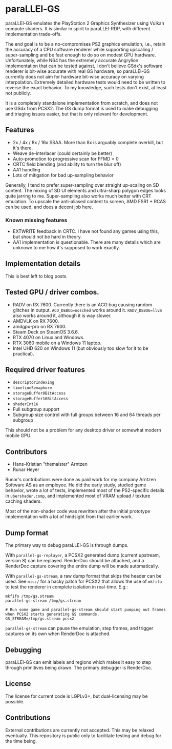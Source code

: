 # paraLLEl-GS

paraLLEl-GS emulates the PlayStation 2 Graphics Synthesizer using Vulkan compute shaders.
It is similar in spirit to paraLLEl-RDP, with different implementation trade-offs.

The end goal is to be a no-compromises PS2 graphics emulation,
i.e., retain the accuracy of a CPU software renderer while supporting upscaling / super-sampling and be
fast enough to do so on modest GPU hardware.
Unfortunately, while N64 has the extremely accurate Angrylion implementation that can be tested against,
I don't believe GSdx's software renderer is bit-wise accurate with real GS hardware, so
paraLLEl-GS currently does not aim for hardware bit-wise accuracy on varying interpolation.
Extremely detailed hardware tests would need to be written to reverse the exact behavior.
To my knowledge, such tests don't exist, at least not publicly.

It is a completely standalone implementation from scratch, and does not use GSdx from PCSX2.
The GS dump format is used to make debugging and triaging issues easier, but that is only relevant for development.

## Features

- 2x / 4x / 8x / 16x SSAA. More than 8x is arguably complete overkill, but it's there.
- Weave de-interlacer (could certainly be better)
- Auto-promotion to progressive scan for FFMD = 0
- CRTC field blending (and ability to turn the blur off)
- AA1 handling
- Lots of mitigation for bad up-sampling behavior

Generally, I tend to prefer super-sampling over straight up-scaling on SD content.
The mixing of SD UI elements and ultra-sharp polygon edges looks quite jarring to me.
Super-sampling also works much better with CRT emulation.
To upscale the anti-aliased content to screen, AMD FSR1 + RCAS can be used, and does a decent job here.

### Known missing features

- EXTWRITE feedback in CRTC. I have not found any games using this, but should not be hard in theory.
- AA1 implementation is questionable. There are many details which are unknown to me how it's supposed to work exactly.

## Implementation details

This is best left to blog posts.

## Tested GPU / driver combos.

- RADV on RX 7600. Currently there is an ACO bug causing random glitches in output. `ACO_DEBUG=nosched` works around it. `RADV_DEBUG=llvm` also works around it, although it is way slower.
- AMDVLK on RX 7600.
- amdgpu-pro on RX 7600.
- Steam Deck on SteamOS 3.6.6.
- RTX 4070 on Linux and Windows.
- RTX 3060 mobile on a Windows 11 laptop.
- Intel UHD 620 on Windows 11 (but obviously too slow for it to be practical).

## Required driver features

- `descriptorIndexing`
- `timelineSemaphore`
- `storageBuffer8BitAccess`
- `storageBuffer16BitAccess`
- `shaderInt16`
- Full subgroup support
- Subgroup size control with full groups between 16 and 64 threads per subgroup

This should not be a problem for any desktop driver or somewhat modern mobile GPU.

## Contributors

- Hans-Kristian "themaister" Arntzen
- Runar Heyer

Runar's contributions were done as paid work for my company Arntzen Software AS as an employee.
He did the early study, studied game behavior, wrote a lot of tests,
implemented most of the PS2-specific details in `ubershader.comp`,
and implemented most of VRAM upload / texture caching shaders.

Most of the non-shader code was rewritten after the initial prototype implementation with a lot of hindsight from that earlier work.

## Dump format

The primary way to debug paraLLEl-GS is through dumps.

With `parallel-gs-replayer`, a PCSX2 generated dump (current upstream, version 8) can be replayed.
RenderDoc should be attached, and a RenderDoc capture covering the entire dump will be made automatically.

With `parallel-gs-stream`, a raw dump format that skips the header can be used.
See `misc/` for a hacky patch for PCSX2 that allows the use of `mkfifo` to test the renderer in complete isolation in real-time.
E.g.:

```
mkfifo /tmp/gs.stream
parallel-gs-stream /tmp/gs.stream

# Run some game and parallel-gs-stream should start pumping out frames when PCSX2 starts generating GS commands.
GS_STREAM=/tmp/gs.stream pcsx2
```

`parallel-gs-stream` can pause the emulation, step frames, and trigger captures on its own when RenderDoc is attached.

## Debugging

paraLLEl-GS can emit labels and regions which makes it easy to step through primitives being drawn.
The primary debugger is RenderDoc.

## License

The license for current code is LGPLv3+, but dual-licensing may be possible.

## Contributions

External contributions are currently not accepted. This may be relaxed eventually.
This repository is public only to facilitate testing and debug for the time being.
